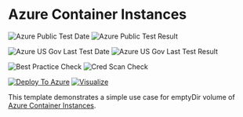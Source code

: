 # Azure Container Instances

![Azure Public Test Date](https://azurequickstartsservice.blob.core.windows.net/badges/201-aci-linuxcontainer-volume-emptydir/PublicLastTestDate.svg)
![Azure Public Test Result](https://azurequickstartsservice.blob.core.windows.net/badges/201-aci-linuxcontainer-volume-emptydir/PublicDeployment.svg)

![Azure US Gov Last Test Date](https://azurequickstartsservice.blob.core.windows.net/badges/201-aci-linuxcontainer-volume-emptydir/FairfaxLastTestDate.svg)
![Azure US Gov Last Test Result](https://azurequickstartsservice.blob.core.windows.net/badges/201-aci-linuxcontainer-volume-emptydir/FairfaxDeployment.svg)

![Best Practice Check](https://azurequickstartsservice.blob.core.windows.net/badges/201-aci-linuxcontainer-volume-emptydir/BestPracticeResult.svg)
![Cred Scan Check](https://azurequickstartsservice.blob.core.windows.net/badges/201-aci-linuxcontainer-volume-emptydir/CredScanResult.svg)

[![Deploy To Azure](https://raw.githubusercontent.com/fathym-it/azure-quickstart-templates/master/1-CONTRIBUTION-GUIDE/images/deploytoazure.svg?sanitize=true)](https://portal.azure.com/#create/Microsoft.Template/uri/https%3A%2F%2Fraw.githubusercontent.com%2Ffathym-it%2Fazure-quickstart-templates%2Fmaster%2F201-aci-linuxcontainer-volume-emptydir%2Fazuredeploy.json)  [![Visualize](https://raw.githubusercontent.com/fathym-it/azure-quickstart-templates/master/1-CONTRIBUTION-GUIDE/images/visualizebutton.svg?sanitize=true)](http://armviz.io/#/?load=https%3A%2F%2Fraw.githubusercontent.com%2Ffathym-it%2Fazure-quickstart-templates%2Fmaster%2F201-aci-linuxcontainer-volume-emptydir%2Fazuredeploy.json)

This template demonstrates a simple use case for emptyDir volume of [Azure Container Instances](https://docs.microsoft.com/en-us/azure/container-instances/).


